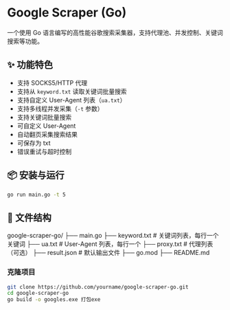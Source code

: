 # Google Scraper (Go)

一个使用 Go 语言编写的高性能谷歌搜索采集器，支持代理池、并发控制、关键词搜索等功能。

## ✨ 功能特色

- 支持 SOCKS5/HTTP 代理
- 支持从 `keyword.txt` 读取关键词批量搜索
- 支持自定义 User-Agent 列表（`ua.txt`）
- 支持多线程并发采集（`-t` 参数）
- 支持关键词批量搜索
- 可自定义 User-Agent
- 自动翻页采集搜索结果
- 可保存为 txt
- 错误重试与超时控制

## 📦 安装与运行
```bash
go run main.go -t 5
```
## 📂 文件结构
google-scraper-go/
├── main.go
├── keyword.txt # 关键词列表，每行一个关键词
├── ua.txt # User-Agent 列表，每行一个
├── proxy.txt # 代理列表（可选）
├── result.json # 默认输出文件
├── go.mod
├── README.md
### 克隆项目
```bash
git clone https://github.com/yourname/google-scraper-go.git
cd google-scraper-go
go build -o googles.exe 打包exe
```
